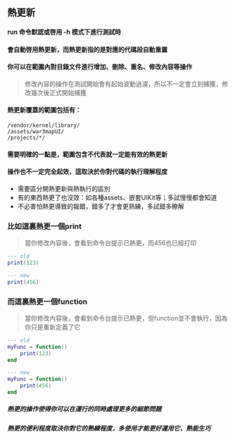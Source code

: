 ## 熱更新

#### run 命令默認或啓用 -h 模式下進行測試時

#### 會自動啓用熱更新，而熱更新指的是對應的代碼段自動重置

#### 你可以在範圍內對目錄文件進行增加、刪除、重名、修改內容等操作

> 修改內容的操作在測試開始會有起始波動過濾，所以不一定會立刻捕獲，修改幾次後正式開始捕獲

#### 熱更新覆蓋的範圍包括有：

```text
/vendor/kernel/library/
/assets/war3mapUI/
/projects/*/
```

#### 需要明確的一點是，範圍包含不代表就一定能有效的熱更新

#### 操作也不一定完全起效，這取決於你對代碼的執行理解程度

* 需要區分開熱更新與熱執行的區別
* 有的東西熱更了也沒效：如各種assets、嵌套UIKit等；多試慢慢都會知道
* 不必害怕熱更導致的報錯，錯多了才會更熟練，多試錯多瞭解

### 比如這裏熱更一個print

> 當你修改內容後，會看到命令台提示已熱更，而456也已經打印

```lua
--- old
print(123)

--- new
print(456)
```

### 而這裏熱更一個function

> 當你修改內容後，會看到命令台提示已熱更，但function並不會執行，因為你只是重新定義了它

```lua
--- old
myFunc = function()
    print(123)
end

--- new
myFunc = function()
    print(456)
end
```

##### 熱更的操作使得你可以在運行的同時處理更多的細節問題

##### 熱更的便利程度取決你對它的熟練程度，多使用才能更好運用它，熟能生巧
